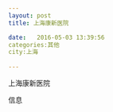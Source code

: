 ```yaml
--- 
layout: post 
title: 上海康新医院

date:   2016-05-03 13:39:56 
categories:其他  
city:上海
  
--- 
```

   
上海康新医院

信息

